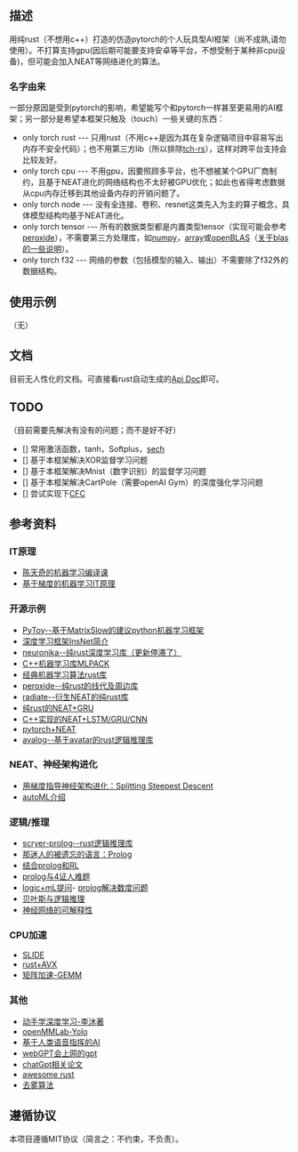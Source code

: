 ## 描述
用纯rust（不想用c++）打造的仿造pytorch的个人玩具型AI框架（尚不成熟,请勿使用）。不打算支持gpu(因后期可能要支持安卓等平台，不想受制于某种非cpu设备)，但可能会加入NEAT等网络进化的算法。
### 名字由来
一部分原因是受到pytorch的影响，希望能写个和pytorch一样甚至更易用的AI框架；另一部分是希望本框架只触及（touch）一些关键的东西：
- only torch rust --- 只用rust（不用c++是因为其在复杂逻辑项目中容易写出内存不安全代码）；也不用第三方lib（所以排除[tch-rs](https://github.com/LaurentMazare/tch-rs)），这样对跨平台支持会比较友好。
- only torch cpu --- 不用gpu，因要照顾多平台，也不想被某个GPU厂商制约，且基于NEAT进化的网络结构也不太好被GPU优化；如此也省得考虑数据从cpu内存迁移到其他设备内存的开销问题了。
- only torch node --- 没有全连接、卷积、resnet这类先入为主的算子概念，具体模型结构均基于NEAT进化。
- only torch tensor --- 所有的数据类型都是内置类型tensor（实现可能会参考[peroxide](https://crates.io/crates/peroxide)），不需要第三方处理库，如[numpy](https://github.com/PyO3/rust-numpy)，[array](https://doc.rust-lang.org/std/primitive.array.html)或[openBLAS](https://github.com/xianyi/OpenBLAS/wiki/User-Manual)（[关于blas的一些说明](https://blog.csdn.net/u013677156/article/details/77865405)）。
- only torch f32 --- 网络的参数（包括模型的输入、输出）不需要除了f32外的数据结构。

## 使用示例
（无）

 ## 文档
目前无人性化的文档。可直接看rust自动生成的[Api Doc](https://docs.rs/only_torch)即可。

## TODO
（目前需要先解决有没有的问题；而不是好不好）
- [] 常用激活函数，tanh，Softplus，[sech](https://discuss.pytorch.org/t/implementing-sech/66862)
- [] 基于本框架解决XOR监督学习问题
- [] 基于本框架解决Mnist（数字识别）的监督学习问题
- [] 基于本框架解决CartPole（需要openAI Gym）的深度强化学习问题
- [] 尝试实现下[CFC](https://github.com/raminmh/CfC)

## 参考资料
### IT原理
- [陈天奇的机器学习编译课](https://www.bilibili.com/video/BV15v4y1g7EU/?is_story_h5=false&p=1&share_from=ugc&share_medium=android&share_plat=android&share_session_id=5a312434-ccf7-4cb9-862a-17a601cc4d35&share_source=COPY&share_tag=s_i&timestamp=1661386914&unique_k=zCWMKGC&vd_source=3facc3cb195be0a27a0ea9a4eb3bb6fe)
- [基于梯度的机器学习IT原理](https://zhuanlan.zhihu.com/p/518198564)
### 开源示例
- [PyToy--基于MatrixSlow的建议python机器学习框架](https://github.com/ysj1173886760/PyToy)
- [深度学习框架InsNet简介](https://zhuanlan.zhihu.com/p/378684569)
- [neuronika--纯rust深度学习库（更新停滞了）](https://github.com/neuronika/neuronika)
- [C++机器学习库MLPACK](https://www.mlpack.org/)
- [经典机器学习算法rust库](https://github.com/rust-ml/linfa)
- [peroxide--纯rust的线代及周边库](https://crates.io/crates/peroxide)
- [radiate--衍生NEAT的纯rust库](https://github.com/pkalivas/radiate)
- [纯rust的NEAT+GRU](https://github.com/sakex/neat-gru-rust)
- [C++实现的NEAT+LSTM/GRU/CNN](https://github.com/travisdesell/exact)
- [pytorch+NEAT](https://github.com/ddehueck/pytorch-neat)
- [avalog--基于avatar的rust逻辑推理库](https://crates.io/crates/avalog)

### NEAT、神经架构进化
- [用梯度指导神经架构进化：Splitting Steepest Descent](https://www.cs.utexas.edu/~qlearning/project.html?p=splitting)
- [autoML介绍](https://www.zhihu.com/question/554255720/answer/2750670583)

### 逻辑/推理
- [scryer-prolog--rust逻辑推理库](https://github.com/mthom/scryer-prolog)
- [那迷人的被遗忘的语言：Prolog](https://zhuanlan.zhihu.com/p/41908829)
- [结合prolog和RL](https://arxiv.org/abs/2004.06997)
- [prolog与4证人难题](https://prolog.longluntan.com/t9-topic)
- [logic+mL提问](https://ai.stackexchange.com/questions/16224/has-machine-learning-been-combined-with-logical-reasoning-for-example-prolog)- [prolog解决数度问题](https://prolog.longluntan.com/t107-topic)
 - [贝叶斯与逻辑推理](https://stats.stackexchange.com/questions/243746/what-is-probabilistic-inference)
 - [神经网络的可解释性](https://zhuanlan.zhihu.com/p/341153242)
### CPU加速
- [SLIDE](https://arxiv.org/abs/2103.10891)
- [rust+AVX](https://medium.com/@Razican/learning-simd-with-rust-by-finding-planets-b85ccfb724c3)
- [矩阵加速-GEMM](https://www.jianshu.com/p/6d3f013d8aba)
### 其他
- [动手学深度学习-李沐著](https://zh-v2.d2l.ai/chapter_preliminaries/linear-algebra.html#subsec-lin-algebra-norms)
- [openMMLab-Yolo](https://github.com/open-mmlab/mmyolo)
- [基于人类语音指挥的AI](https://arxiv.org/abs/1703.09831)
- [webGPT会上网的gpt](https://arxiv.org/abs/2112.09332)
- [chatGpt相关论文](https://arxiv.org/abs/2203.02155)
- [awesome rust](https://github.com/rust-unofficial/awesome-rust#genetic-algorithms)
- [去雾算法](https://blog.csdn.net/IT_job/article/details/78864236)

## 遵循协议
本项目遵循MIT协议（简言之：不约束，不负责）。

